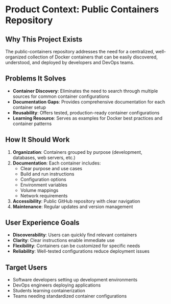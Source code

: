# Product Context: Public Containers Repository

## Why This Project Exists
The public-containers repository addresses the need for a centralized, well-organized collection of Docker containers that can be easily discovered, understood, and deployed by developers and DevOps teams.

## Problems It Solves
- **Container Discovery**: Eliminates the need to search through multiple sources for common container configurations
- **Documentation Gaps**: Provides comprehensive documentation for each container setup
- **Reusability**: Offers tested, production-ready container configurations
- **Learning Resource**: Serves as examples for Docker best practices and container patterns

## How It Should Work
1. **Organization**: Containers grouped by purpose (development, databases, web servers, etc.)
2. **Documentation**: Each container includes:
   - Clear purpose and use cases
   - Build and run instructions
   - Configuration options
   - Environment variables
   - Volume mappings
   - Network requirements
3. **Accessibility**: Public GitHub repository with clear navigation
4. **Maintenance**: Regular updates and version management

## User Experience Goals
- **Discoverability**: Users can quickly find relevant containers
- **Clarity**: Clear instructions enable immediate use
- **Flexibility**: Containers can be customized for specific needs
- **Reliability**: Well-tested configurations reduce deployment issues

## Target Users
- Software developers setting up development environments
- DevOps engineers deploying applications
- Students learning containerization
- Teams needing standardized container configurations
